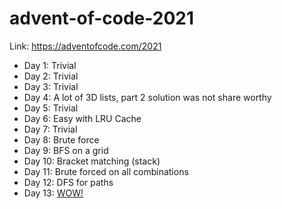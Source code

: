 # advent-of-code-2021

Link: https://adventofcode.com/2021
- Day 1: Trivial
- Day 2: Trivial
- Day 3: Trivial
- Day 4: A lot of 3D lists, part 2 solution was not share worthy
- Day 5: Trivial
- Day 6: Easy with LRU Cache
- Day 7: Trivial
- Day 8: Brute force
- Day 9: BFS on a grid
- Day 10: Bracket matching (stack)
- Day 11: Brute forced on all combinations
- Day 12: DFS for paths
- Day 13: [WOW!](https://www.reddit.com/r/adventofcode/comments/rf9uoa/2021_day_13_folding_dots/)